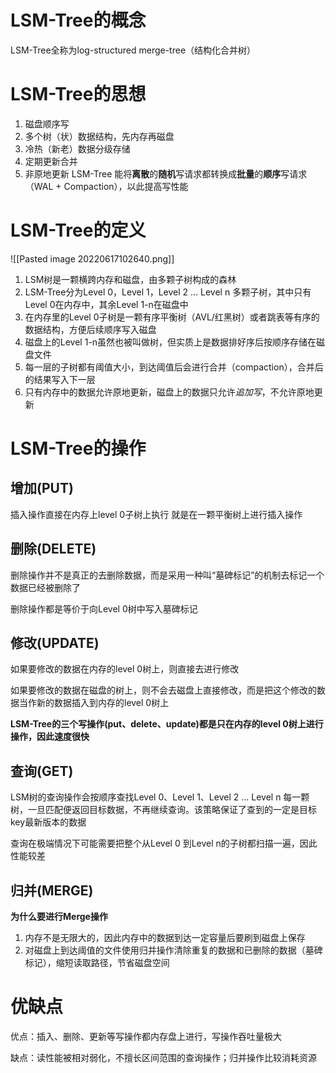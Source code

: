 # LSM-Tree的概念
LSM-Tree全称为log-structured merge-tree（结构化合并树）

# LSM-Tree的思想
1. 磁盘顺序写
2. 多个树（状）数据结构，先内存再磁盘
3. 冷热（新老）数据分级存储
4. 定期更新合并
5. 非原地更新
LSM-Tree 能将**离散**的**随机**写请求都转换成**批量**的**顺序**写请求（WAL + Compaction），以此提高写性能

# LSM-Tree的定义
![[Pasted image 20220617102640.png]]
1. LSM树是一颗横跨内存和磁盘，由多颗子树构成的森林
2. LSM-Tree分为Level 0，Level 1，Level 2 ... Level n 多颗子树，其中只有Level 0在内存中，其余Level 1-n在磁盘中
3. 在内存里的Level 0子树是一颗有序平衡树（AVL/红黑树）或者跳表等有序的数据结构，方便后续顺序写入磁盘
4. 磁盘上的Level 1-n虽然也被叫做树，但实质上是数据排好序后按顺序存储在磁盘文件
5. 每一层的子树都有阈值大小，到达阈值后会进行合并（compaction），合并后的结果写入下一层
6. 只有内存中的数据允许原地更新，磁盘上的数据只允许*追加写*，不允许原地更新

# LSM-Tree的操作
## 增加(PUT)
插入操作直接在内存上level 0子树上执行
就是在一颗平衡树上进行插入操作

## 删除(DELETE)
删除操作并不是真正的去删除数据，而是采用一种叫“墓碑标记”的机制去标记一个数据已经被删除了

删除操作都是等价于向Level 0树中写入墓碑标记

## 修改(UPDATE)
如果要修改的数据在内存的level 0树上，则直接去进行修改

如果要修改的数据在磁盘的树上，则不会去磁盘上直接修改，而是把这个修改的数据当作新的数据插入到内存的level 0树上

**LSM-Tree的三个写操作(put、delete、update)都是只在内存的level 0树上进行操作，因此速度很快**

## 查询(GET)
LSM树的查询操作会按顺序查找Level 0、Level 1、Level 2 ... Level n 每一颗树，一旦匹配便返回目标数据，不再继续查询。该策略保证了查到的一定是目标key最新版本的数据

查询在极端情况下可能需要把整个从Level 0 到Level n的子树都扫描一遍，因此性能较差

## 归并(MERGE)
**为什么要进行Merge操作**
1. 内存不是无限大的，因此内存中的数据到达一定容量后要刷到磁盘上保存
2. 对磁盘上到达阈值的文件使用归并操作清除重复的数据和已删除的数据（墓碑标记），缩短读取路径，节省磁盘空间


# 优缺点
优点：插入、删除、更新等写操作都内存盘上进行，写操作吞吐量极大

缺点：读性能被相对弱化，不擅长区间范围的查询操作；归并操作比较消耗资源

